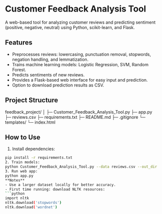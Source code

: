 # Customer Feedback Analysis Tool
A web-based tool for analyzing customer reviews and predicting sentiment (positive, negative, neutral) using Python, scikit-learn, and Flask.
## Features
- Preprocesses reviews: lowercasing, punctuation removal, stopwords, negation handling, and lemmatization.
- Trains machine learning models: Logistic Regression, SVM, Random Forest.
- Predicts sentiments of new reviews.
- Provides a Flask-based web interface for easy input and prediction.
- Option to download prediction results as CSV.
## Project Structure
feedback_project/
│
├─ Customer_Feedback_Analysis_Tool.py 
├─ app.py
├─ reviews.csv
├─ requirements.txt 
├─ README.md
├─ .gitignore
└─ templates/
└─ index.html 
## How to Use
1. Install dependencies:
```bash
pip install -r requirements.txt
2. Train models:
python Customer_Feedback_Analysis_Tool.py --data reviews.csv --out_dir output
3. Run web app:
python app.py
**Notes**
- Use a larger dataset locally for better accuracy.  
- First time running: download NLTK resources:
```python
import nltk
nltk.download('stopwords')
nltk.download('wordnet')



